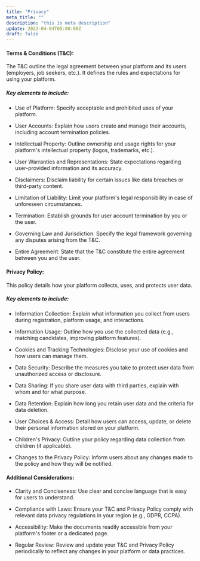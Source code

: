 ```yaml
---
title: "Privacy"
meta_title: ""
description: "this is meta description"
update: 2022-04-04T05:00:00Z
draft: false
---
```


#### Terms & Conditions (T&C):

The T&C outline the legal agreement between your platform and its users (employers, job seekers, etc.). It defines the rules and expectations for using your platform.

##### Key elements to include:

- Use of Platform: Specify acceptable and prohibited uses of your platform.

- User Accounts: Explain how users create and manage their accounts, including account termination policies.

- Intellectual Property: Outline ownership and usage rights for your platform's intellectual property (logos, trademarks, etc.).

- User Warranties and Representations: State expectations regarding user-provided information and its accuracy.

- Disclaimers: Disclaim liability for certain issues like data breaches or third-party content.

- Limitation of Liability: Limit your platform's legal responsibility in case of unforeseen circumstances.

- Termination: Establish grounds for user account termination by you or the user.

- Governing Law and Jurisdiction: Specify the legal framework governing any disputes arising from the T&C.

- Entire Agreement: State that the T&C constitute the entire agreement between you and the user.

#### Privacy Policy:

This policy details how your platform collects, uses, and protects user data.

##### Key elements to include:

- Information Collection: Explain what information you collect from users during registration, platform usage, and interactions.

- Information Usage: Outline how you use the collected data (e.g., matching candidates, improving platform features).

- Cookies and Tracking Technologies: Disclose your use of cookies and how users can manage them.

- Data Security: Describe the measures you take to protect user data from unauthorized access or disclosure.

- Data Sharing: If you share user data with third parties, explain with whom and for what purpose.

- Data Retention: Explain how long you retain user data and the criteria for data deletion.

- User Choices & Access: Detail how users can access, update, or delete their personal information stored on your platform.

- Children's Privacy: Outline your policy regarding data collection from children (if applicable).

- Changes to the Privacy Policy: Inform users about any changes made to the policy and how they will be notified.

#### Additional Considerations:

- Clarity and Conciseness: Use clear and concise language that is easy for users to understand.

- Compliance with Laws: Ensure your T&C and Privacy Policy comply with relevant data privacy regulations in your region (e.g., GDPR, CCPA).

- Accessibility: Make the documents readily accessible from your platform's footer or a dedicated page.

- Regular Review: Review and update your T&C and Privacy Policy periodically to reflect any changes in your platform or data practices.
